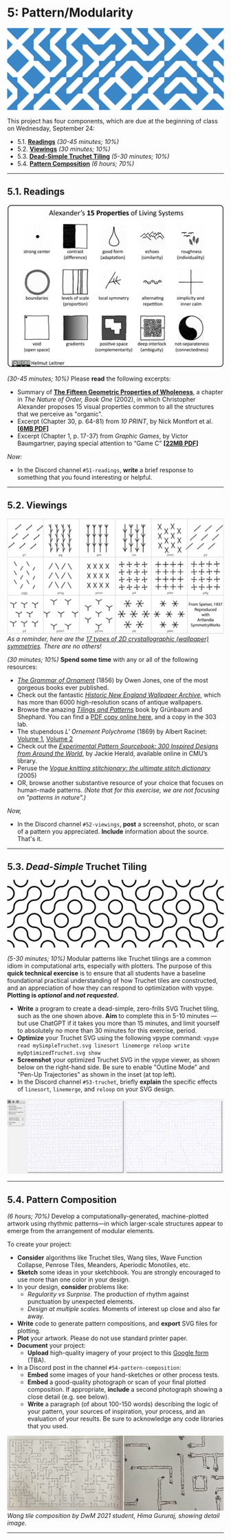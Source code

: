 # 5: Pattern/Modularity

![10-print.png](img/10-print.png)

This project has four components, which are due at the beginning of class on Wednesday, September 24:

* 5.1. [**Readings**](#51-readings) *(30-45 minutes; 10%)*
* 5.2. [**Viewings**](#52-viewings) *(30 minutes; 10%)*
* 5.3. [**Dead-Simple Truchet Tiling**](#53-dead-simple-truchet-tiling) *(5-30 minutes; 10%)*
* 5.4. [**Pattern Composition**](#54-pattern-composition) *(6 hours; 70%)* 




---

## 5.1. Readings

![alexander_properties.png](img/alexander_properties.png)

*(30-45 minutes; 10%)* Please **read** the following excerpts:


* Summary of [**The Fifteen Geometric Properties of Wholeness**](https://web.archive.org/web/20141117153817/https://blog.p2pfoundation.net/the-fifteen-geometric-properties-of-wholeness/2014/03/01), a chapter in *The Nature of Order, Book One* (2002), in which Christopher Alexander proposes 15 visual properties common to all the structures that we perceive as "organic".
* Excerpt (Chapter 30, p. 64-81) from *10 PRINT*, by Nick Montfort et al. **[[6MB PDF](https://github.com/golanlevin/lectures/blob/master/lecture_pattern/img/10_print_excerpt_moln.pdf)]**
* Excerpt (Chapter 1, p. 17-37) from *Graphic Games*, by Victor Baumgartner, paying special attention to “Game C” **[[22MB PDF](https://github.com/golanlevin/lectures/blob/master/lecture_pattern/img/graphic_games_ch1.pdf)]**

*Now:*

* In the Discord channel `#51-readings`, **write** a brief response to something that you found interesting or helpful.

---

## 5.2. Viewings

![17-symmetries.png](img/17-symmetries.png)<br/>*As a reminder, here are the [17 types of 2D crystallographic (wallpaper) symmetries](https://blog.artlandia.com/the-simplest-diagram-of-the-17-symmetry-types-ever/). There are no others!*

*(30 minutes; 10%)* **Spend some time** with any or all of the following resources: 

* [*The Grammar of Ornament*](https://archive.org/details/grammarornament00Jone) (1856) by Owen Jones, one of the most gorgeous books ever published.
* Check out the fantastic [*Historic New England Wallpaper Archive*](https://www.historicnewengland.org/explore/collections-access/wallpaper/), which has more than 6000 high-resolution scans of antique wallpapers.
* Browse the amazing [*Tilings and Patterns*](https://archive.org/details/isbn_0716711931) book by Grünbaum and Shephard. You can find a [PDF copy online here](https://archive.org/details/isbn_0716711931), and a copy in the 303 lab. 
* The stupendous *L' Ornement Polychrome* (1869) by Albert Racinet: [Volume 1](https://archive.org/details/l-ornement-polychrome-cent-planches-en-...-racinet-albert-bpt-6k-1512059w/mode/2up), [Volume 2](https://archive.org/details/l-ornement-polychrome-cent-planches-en-...-racinet-albert-bpt-6k-1512061z/mode/2up)
* Check out the [*Experimental Pattern Sourcebook: 300 Inspired Designs from Around the World*](https://ebookcentral.proquest.com/lib/cm/detail.action?pq-origsite=primo&docID=3399705), by Jackie Herald, available online in CMU’s library.
* Peruse the [*Vogue knitting stitchionary: the ultimate stitch dictionary*](https://archive.org/details/vogueknittingsti0000unse/mode/2up) (2005)
* OR, browse another substantive resource of your choice that focuses on human-made patterns. *(Note that for this exercise, we are not focusing on "patterns in nature".)*

*Now,*

* In the Discord channel `#52-viewings`, **post** a screenshot, photo, or scan of a pattern you appreciated. **Include** information about the source. That's it.  

---

## 5.3. *Dead-Simple* Truchet Tiling

![simple_truchet.png](img/simple_truchet.png)

*(5-30 minutes; 10%)* Modular patterns like Truchet tilings are a common idiom in computational arts, especially with plotters. The purpose of this **quick technical exercise** is to ensure that all students have a baseline foundational practical understanding of how Truchet tiles are constructed, and an appreciation of how they can respond to optimization with vpype. **Plotting is *optional* and *not requested*.**

* **Write** a program to create a dead-simple, zero-frills SVG Truchet tiling, such as the one shown above. **Aim** to complete this in 5-10 minutes — but use ChatGPT if it takes you more than 15 minutes, and limit yourself to absolutely no more than 30 minutes for this exercise, period. 
* **Optimize** your Truchet SVG using the following vpype command: `vpype read mySimpleTruchet.svg linesort linemerge reloop write myOptimizedTruchet.svg show`
* **Screenshot** your optimized Truchet SVG in the vpype viewer, as shown below on the right-hand side. Be sure to enable "Outline Mode" and "Pen-Up Trajectories" as shown in the inset (at top left). 
* In the Discord channel `#53-truchet`, briefly **explain** the specific effects of `linesort`, `linemerge`, and `reloop` on your SVG design. 

![truchet-vpype-work.png](img/truchet-vpype-work.png)

---

## 5.4. Pattern Composition


*(6 hours; 70%)* Develop a computationally-generated, machine-plotted artwork using rhythmic patterns—in which larger-scale structures appear to emerge from the arrangement of modular elements.

To create your project:

* **Consider** algorithms like Truchet tiles, Wang tiles, Wave Function Collapse, Penrose Tiles, Meanders, Aperiodic Monotiles, etc.
* **Sketch** some ideas in your sketchbook. You are strongly encouraged to use more than one color in your design. 
* In your design, **consider** problems like:
	* *Regularity vs Surprise.* The production of rhythm against punctuation by unexpected elements.
	* *Design at multiple scales.* Moments of interest up close and also far away. 
* **Write** code to generate pattern compositions, and **export** SVG files for plotting.
* **Plot** your artwork. Please do not use standard printer paper.
* **Document** your project: 
	* **Upload** high-quality imagery of your project to this [Google form]() (TBA). 
* In a Discord post in the channel `#54-pattern-composition`:
	* **Embed** some images of your hand-sketches or other process tests.
	* **Embed** a good-quality photograph or scan of your final plotted composition. If appropriate, **include** a second photograph showing a close detail (e.g. see below). 
	* **Write** a paragraph (of about 100-150 words) describing the logic of your pattern, your sources of inspiration, your process, and an evaluation of your results. Be sure to acknowledge any code libraries that you used.


![himalini_gururaj.jpg](img/himalini_gururaj.jpg)<br />*Wang tile composition by DwM 2021 student, Hima Gururaj, showing detail image.*

---

<!-- 

* https://blog.garritys.org/2012/01/path-tile-games.html
* https://n-e-r-v-o-u-s.com/blog/?p=9333
* https://www.wired.com/2011/09/tsuro-the-game-of-the-path-is-the-game-for-you/
* https://www.johansivertsen.com/post/monotile/
* https://www.google.com/search?q=einstein+truchet+tiles&sca_esv=4c66011f2d283160&udm=2&biw=1392&bih=887&ei=qBeNaNnfEYmr5NoPhKXssAc&ved=0ahUKEwjZ0-6xruqOAxWJFVkFHYQSG3YQ4dUDCBE&uact=5&oq=einstein+truchet+tiles&gs_lp=EgNpbWciFmVpbnN0ZWluIHRydWNoZXQgdGlsZXNIpxRQoQdYnxFwAngAkAEAmAFHoAGOBKoBATi4AQPIAQD4AQGYAgCgAgCYAwCIBgGSBwCgB-gCsgcAuAcAwgcAyAcA&sclient=img#vhid=GK7Or134-DNyyM&vssid=mosaic

-->

<!-- 
PAST VERSIONS: 
https://courses.ideate.cmu.edu/60-428/f2021/index.html%3Fp=1184.html
-->